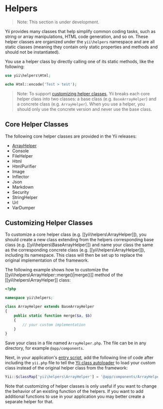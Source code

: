 Helpers
=======

> Note: This section is under development.

Yii provides many classes that help simplify common coding tasks, such as string or array manipulations,
HTML code generation, and so on. These helper classes are organized under the `yii\helpers` namespace and
are all static classes (meaning they contain only static properties and methods and should not be instantiated).

You use a helper class by directly calling one of its static methods, like the following:

```php
use yii\helpers\Html;

echo Html::encode('Test > test');
```

> Note: To support [customizing helper classes](#customizing-helper-classes), Yii breaks each core helper class
  into two classes: a base class (e.g. `BaseArrayHelper`) and a concrete class (e.g. `ArrayHelper`).
  When you use a helper, you should only use the concrete version and never use the base class.


Core Helper Classes
-------------------

The following core helper classes are provided in the Yii releases:

- [ArrayHelper](helper-array.md)
- Console
- FileHelper
- Html
- HtmlPurifier
- Image
- Inflector
- Json
- Markdown
- Security
- StringHelper
- Url
- VarDumper


Customizing Helper Classes <a name="customizing-helper-classes"></a>
--------------------------

To customize a core helper class (e.g. [[yii\helpers\ArrayHelper]]), you should create a new class extending
from the helpers corresponding base class (e.g. [[yii\helpers\BaseArrayHelper]]) and name your class the same
as the corresponding concrete class (e.g. [[yii\helpers\ArrayHelper]]), including its namespace. This class
will then be set up to replace the original implementation of the framework.

The following example shows how to customize the [[yii\helpers\ArrayHelper::merge()|merge()]] method of the
[[yii\helpers\ArrayHelper]] class:

```php
<?php

namespace yii\helpers;

class ArrayHelper extends BaseArrayHelper
{
    public static function merge($a, $b)
    {
        // your custom implementation
    }
}
```

Save your class in a file named `ArrayHelper.php`. The file can be in any directory, for example `@app/components`.

Next, in your application's [entry script](structure-entry-scripts.md), add the following line of code
after including the `yii.php` file to tell the [Yii class autoloader](concept-autoloading.md) to load your custom
class instead of the original helper class from the framework:

```php
Yii::$classMap['yii\helpers\ArrayHelper'] = '@app/components/ArrayHelper.php';
```

Note that customizing of helper classes is only useful if you want to change the behavior of an existing function
of the helpers. If you want to add additional functions to use in your application you may better create a separate
helper for that.
